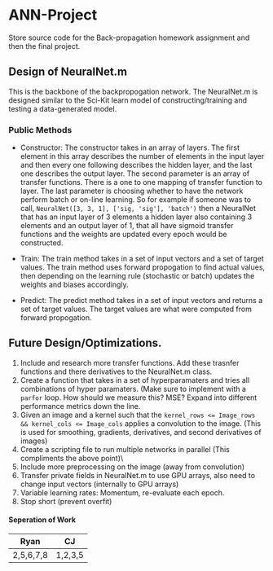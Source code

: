 # ANN-Project
Store source code for the Back-propagation homework assignment and then the final project.

## Design of NeuralNet.m
This is the backbone of the backpropogation network. The NeuralNet.m is designed similar to the Sci-Kit learn model of constructing/training and testing a data-generated model.

### Public Methods
* Constructor: The constructor takes in an array of layers. The first element in this array describes the number of elements in the input layer and then every one following describes the hidden layer, and the last one describes the output layer. The second parameter is an array of transfer functions. There is a one to one mapping of transfer function to layer. The last parameter is choosing whether to have the network perform batch or on-line learning. So for example if someone was to call, `NeuralNet([3, 3, 1], ['sig, 'sig'], 'batch')` then a NeuralNet that has an input layer of 3 elements a hidden layer also containing 3 elements and an output layer of 1, that all have sigmoid transfer functions and the weights are updated every epoch would be constructed. 

* Train:  The train method takes in a set of input vectors and a set of target values. The train method uses forward propogation to find actual values, then depending on the learning rule (stochastic or batch) updates the weights and biases accordingly.

* Predict: The predict method takes in a set of input vectors and returns a set of target values. The target values are what were computed from forward propogation.

## Future Design/Optimizations.
1. Include and research more transfer functions. Add these trasnfer functions and there derivatives to the NeuralNet.m class.
2. Create a function that takes in a set of hyperparamaters and tries all combinations of hyper paramaters. (Make sure to implement with a `parfor` loop. How should we measure this? MSE? Expand into different performance metrics down the line.
3. Given an image and a kernel such that the `kernel_rows <= Image_rows && kernel_cols <= Image_cols` applies a convolution to the image. (This is used for smoothing, gradients, derivatives, and second derivatives of images)
4. Create a scripting file to run multiple networks in parallel (This compliments the above point)\
5. Include more preprocessing on the image (away from convolution)
6. Transfer private fields in NeuralNet.m to use GPU arrays, also need to change input vectors (internally to GPU arrays)
7. Variable learning rates: Momentum, re-evaluate each epoch.
8. Stop short (prevent overfit)
#### Seperation of Work

| Ryan      | CJ      |
|-----------|---------|
| 2,5,6,7,8 | 1,2,3,5 |
